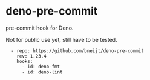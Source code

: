 # deno-pre-commit

pre-commit hook for Deno.

Not for public use yet, still have to be tested.

```
  - repo: https://github.com/bneijt/deno-pre-commit
    rev: 1.23.4
    hooks:
      - id: deno-fmt
      - id: deno-lint
```
